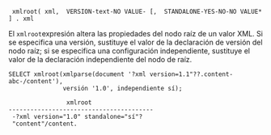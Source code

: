 ```
 xmlroot( xml,  VERSION-text-NO VALUE- [,  STANDALONE-YES-NO-NO VALUE* ] . xml
```

El  `xmlroot`expresión altera las propiedades del nodo raíz de un valor XML. Si se especifica  una versión, sustituye el valor de la declaración de versión del nodo  raíz; si se especifica una configuración independiente, sustituye el  valor de la declaración independiente del nodo de raíz.

```
SELECT xmlroot(xmlparse(document '?xml version=1.1"??.content-abc-/content'),
               versión '1.0', independiente sí);

                xmlroot
----------------------------------------
 -?xml version="1.0" standalone="sí"?
 "content"/content.
```